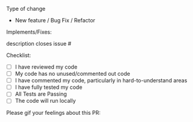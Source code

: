 Type of change

- New feature / Bug Fix / Refactor

Implements/Fixes:

description closes issue #

Checklist:

- [ ] I have reviewed my code
- [ ] My code has no unused/commented out code
- [ ] I have commented my code, particularly in hard-to-understand areas
- [ ] I have fully tested my code
- [ ] All Tests are Passing
- [ ] The code will run locally

Please gif your feelings about this PR:
